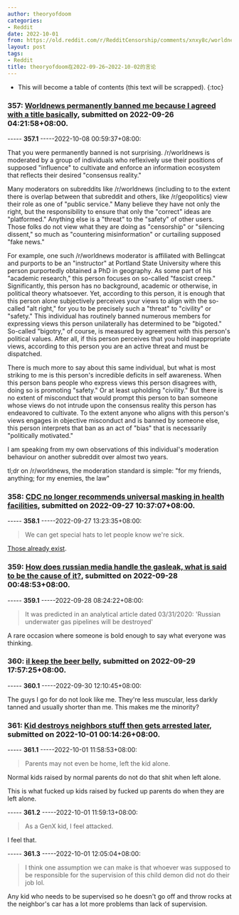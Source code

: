 ```yaml
---
author: theoryofdoom
categories:
- Reddit
date: 2022-10-01
from: https://old.reddit.com/r/RedditCensorship/comments/xnxy8c/worldnews_permanently_banned_me_because_i_agreed/
layout: post
tags:
- Reddit
title: theoryofdoom在2022-09-26~2022-10-02的言论
---
```


* This will become a table of contents (this text will be scrapped).
{:toc}

### 357: [Worldnews permanently banned me because I agreed with a title basically](https://old.reddit.com/r/RedditCensorship/comments/xnxy8c/worldnews_permanently_banned_me_because_i_agreed/), submitted on 2022-09-26 04:21:58+08:00.

----- __357.1__ -----2022-10-08 00:59:37+08:00:

That you were permanently banned is not surprising.  /r/worldnews is moderated by a group of individuals who reflexively use their positions of supposed "influence" to cultivate and enforce an information ecosystem that reflects their desired "consensus reality."  

Many moderators on subreddits like /r/worldnews (including to to the extent there is overlap between that subreddit and others, like /r/geopolitics) view their role as one of "public service."  Many believe they have not only the right, but the responsibility to ensure that only the "correct" ideas are "platformed."  Anything else is a "threat" to the "safety" of other users.  Those folks do not view what they are doing as "censorship" or "silencing dissent," so much as "countering misinformation" or curtailing supposed "fake news."  

For example, one such /r/worldnews moderator is affiliated with Bellingcat and purports to be an "instructor" at Portland State University where this person purportedly obtained a PhD in geography.  As some part of his "academic research," this person focuses on so-called "fascist creep."  Significantly, this person has no background, academic or otherwise, in political theory whatsoever.  Yet, according to this person, it is enough that this person alone subjectively perceives your views to align with the so-called "alt right," for you to be precisely such a "threat" to "civility" or "safety."  This individual has routinely banned numerous members for expressing views this person unilaterally has determined to be "bigoted."  So-called "bigotry," of course, is measured by agreement with this person's political values.   After all, if this person perceives that you hold inappropriate views, according to this person you are an active threat and must be dispatched. 

There is much more to say about this same individual, but what is most striking to me is this person's incredible deficits in self awareness.  When this person bans people who express views this person disagrees with, doing so is promoting "safety."  Or at least upholding "civility."  But there is no extent of misconduct that would prompt this person to ban someone whose views do not intrude upon the consensus reality this person has endeavored to cultivate.  To the extent anyone who aligns with this person's views engages in objective misconduct and is banned by someone else, this person interprets that ban as an act of "bias" that is necessarily "politically motivated."  

I am speaking from my own observations of this individual's moderation behaviour on another subreddit over almost two years. 

tl;dr on /r/worldnews, the moderation standard is simple: "for my friends, anything; for my enemies, the law"

### 358: [CDC no longer recommends universal masking in health facilities](https://old.reddit.com/r/CoronavirusIllinois/comments/xp4143/cdc_no_longer_recommends_universal_masking_in/), submitted on 2022-09-27 10:37:07+08:00.

----- __358.1__ -----2022-09-27 13:23:35+08:00:

> We can get special hats to let people know we're sick.

[Those already exist](https://www.trumpstore.com/products/classic-maga-hat/).

### 359: [How does russian media handle the gasleak, what is said to be the cause of it?](https://old.reddit.com/r/AskARussian/comments/xplza6/how_does_russian_media_handle_the_gasleak_what_is/), submitted on 2022-09-28 00:48:53+08:00.

----- __359.1__ -----2022-09-28 08:24:22+08:00:

> It was predicted in an analytical article dated 03/31/2020: 'Russian underwater gas pipelines will be destroyed'

A rare occasion where someone is bold enough to say what everyone was thinking.

### 360: [il keep the beer belly](https://old.reddit.com/r/SuddenlyGay/comments/xr3oy9/il_keep_the_beer_belly/), submitted on 2022-09-29 17:57:25+08:00.

----- __360.1__ -----2022-09-30 12:10:45+08:00:

The guys I go for do not look like me.  They're less muscular, less darkly tanned and usually shorter than me.  This makes me the minority?

### 361: [Kid destroys neighbors stuff then gets arrested later](https://old.reddit.com/r/donthelpjustfilm/comments/xs5emt/kid_destroys_neighbors_stuff_then_gets_arrested/), submitted on 2022-10-01 00:14:26+08:00.

----- __361.1__ -----2022-10-01 11:58:53+08:00:

> Parents may not even be home, left the kid alone.

Normal kids raised by normal parents do not do that shit when left alone.  

This is what fucked up kids raised by fucked up parents do when they are left alone.

----- __361.2__ -----2022-10-01 11:59:13+08:00:

> As a GenX kid, I feel attacked. 

I feel that.

----- __361.3__ -----2022-10-01 12:05:04+08:00:

> I think one assumption we can make is that whoever was supposed to be responsible for the supervision of this child demon did not do their job lol.

Any kid who needs to be supervised so he doesn't go off and throw rocks at the neighbor's car has a lot more problems than lack of supervision.

